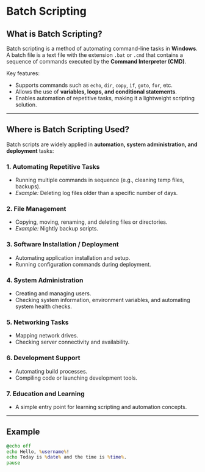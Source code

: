 # Batch Scripting

## What is Batch Scripting?

Batch scripting is a method of automating command-line tasks in **Windows**.  
A batch file is a text file with the extension `.bat` or `.cmd` that contains a sequence of commands executed by the **Command Interpreter (CMD)**.

Key features:
- Supports commands such as `echo`, `dir`, `copy`, `if`, `goto`, `for`, etc.  
- Allows the use of **variables, loops, and conditional statements**.  
- Enables automation of repetitive tasks, making it a lightweight scripting solution.

---

## Where is Batch Scripting Used?

Batch scripts are widely applied in **automation, system administration, and deployment** tasks:

### 1. Automating Repetitive Tasks
- Running multiple commands in sequence (e.g., cleaning temp files, backups).  
- *Example:* Deleting log files older than a specific number of days.

### 2. File Management
- Copying, moving, renaming, and deleting files or directories.  
- *Example:* Nightly backup scripts.

### 3. Software Installation / Deployment
- Automating application installation and setup.  
- Running configuration commands during deployment.

### 4. System Administration
- Creating and managing users.  
- Checking system information, environment variables, and automating system health checks.

### 5. Networking Tasks
- Mapping network drives.  
- Checking server connectivity and availability.

### 6. Development Support
- Automating build processes.  
- Compiling code or launching development tools.

### 7. Education and Learning
- A simple entry point for learning scripting and automation concepts.

---

## Example

```bat
@echo off
echo Hello, %username%!
echo Today is %date% and the time is %time%.
pause
